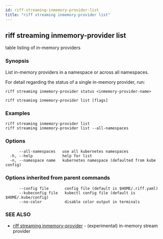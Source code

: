 ```yaml
---
id: riff-streaming-inmemory-provider-list
title: "riff streaming inmemory-provider list"
---
```

## riff streaming inmemory-provider list

table listing of in-memory providers

### Synopsis

List in-memory providers in a namespace or across all namespaces.

For detail regarding the status of a single in-memory provider, run:

    riff streaming inmemory-provider status <inmemory-provider-name>

```
riff streaming inmemory-provider list [flags]
```

### Examples

```
riff streaming inmemory-provider list
riff streaming inmemory-provider list --all-namespaces
```

### Options

```
      --all-namespaces   use all kubernetes namespaces
  -h, --help             help for list
  -n, --namespace name   kubernetes namespace (defaulted from kube config)
```

### Options inherited from parent commands

```
      --config file       config file (default is $HOME/.riff.yaml)
      --kubeconfig file   kubectl config file (default is $HOME/.kube/config)
      --no-color          disable color output in terminals
```

### SEE ALSO

* [riff streaming inmemory-provider](riff_streaming_inmemory-provider.md)	 - (experimental) in-memory stream provider

